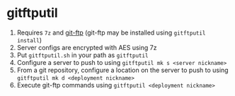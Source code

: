 # gitftputil
1. Requires `7z` and [git-ftp](https://github.com/git-ftp/git-ftp) (git-ftp may be installed using `gitftputil install`)
2. Server configs are encrypted with AES using 7z
2. Put `gitftputil.sh` in your path as `gitftputil`
3. Configure a server to push to using `gitftputil mk s <server nickname>`
4. From a git repository, configure a location on the server to push to using `gitftputil mk d <deployment nickname>`
5. Execute git-ftp commands using `gitftputil <deployment nickname>`
